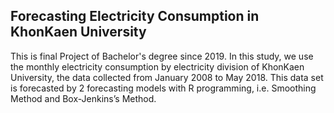 ## Forecasting Electricity Consumption in KhonKaen University

This is final Project of Bachelor's degree since 2019. In this study, we use the monthly electricity consumption by electricity division of KhonKaen University, 
the data collected from January 2008 to May 2018. This data set is forecasted by 2 forecasting models with R programming, 
i.e. Smoothing Method and Box-Jenkins’s Method.


